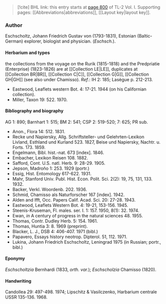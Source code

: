 > [!cite] BHL link: this entry starts at [page 800](https://www.biodiversitylibrary.org/item/103414#page/848/mode/1up) of TL-2 Vol. I.
> Supporting pages: [[Abbreviations|abbreviations]], [[Layout key|layout key]].

### Author

Eschscholtz, Johann Friedrich Gustav von (1793-1831), Estonian (Baltic-German) explorer, biologist and physician. (*Eschsch.*).

#### Herbarium and types

the collections from the voyage on the Rurik (1815-1818) and the Predpriatie (Enterprise) (1823-1826) are at [[Collection LE|LE]], duplicates at [[Collection BR|BR]], [[Collection C|C]], [[Collection G|G]], [[Collection GH|GH]] (see also under Chamisso).
*Ref*.: IH 2: 185; Lasègue p. 212-213.
- Eastwood, Leaflets western Bot. 4: 17-21. 1944 (on his Californian collection).
- Miller, Taxon 19: 522. 1970.

#### Bibliography and biography

AG 1: 890; Barnhart 1: 515; BM 2: 541; CSP 2: 519-520; 7: 625; PR sub.
- Anon., Flora 14: 512. 1831.
- Recke und Napiersky, Allg. Schriftsteller- und Gelehrten-Lexikon Livland, Esthland und Kurland 523. 1827, Beise und Napiersky, Nachtr. u. Forts. 173. 1859.
- Engelmann, Bibl. hist.-nat. 673 \[index\]. 1846.
- Embacher, Lexikon Reisen 108. 1882.
- Safford, Cont. U.S. natl. Herb. 9: 28-29. 1905.
- Jepson, Madroño 1: 253. 1929 (portr.)
- Essig, Hist. Entomology 617-622. 1931.
- Mahr, Stanford Univ. Publ. Hist. Econ. Polit. Sci. 2(2): 19, 75, 131, 133. 1932.
- Backer, Verkl. Woordenb. 202. 1936.
- Schmid, Chamisso als Naturforscher 167 \[index\]. 1942.
- Alden and lfft, Occ. Papers Calif. Acad. Sci. 20: 27-28. 1943.
- Eastwood, Leaflets Western Bot. 4: 19-21, 153-156. 1945.
- Steenis-Kruseman, Fl. males. ser. I. 1: 157. 1950, 8(1): 32. 1974.
- Ewan, *in* A century of progress in the natural sciences 48. 1955.
- Thomas, Contr. Dudley Herb. 5: 154. 1961.
- Thomas, Huntia 3: 8. 1969 (preprint).
- Blacker, L. J., DSB 4: 406-407. 1971 (bibl.)
- Papavero, Essays history neotrop. Dipterol. 51, 112. 1971.
- Lukina, Johann Friedrich Eschscholtz, Leningrad 1975 (in Russian; portr., bibl.)

#### Eponymy

*Eschscholtzia* Bernhardi (1833, *orth. var.*); *Eschscholzia* Chamisso (1820).

#### Handwriting

Candollea 29: 497-498. 1974; Lipschitz & Vasilczenko, Harbarium centrale USSR 135-136. 1968.

